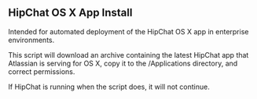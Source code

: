 ## HipChat OS X App Install

Intended for automated deployment of the HipChat OS X app in enterprise environments.

This script will download an archive containing the latest HipChat app that Atlassian is serving for OS X, copy it to the /Applications directory, and correct permissions.

If HipChat is running when the script does, it will not continue.
